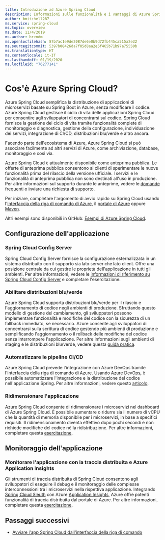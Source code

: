 ```yaml
---
title: Introduzione ad Azure Spring Cloud
description: Informazioni sulle funzionalità e i vantaggi di Azure Spring Cloud per la distribuzione e la gestione di applicazioni Java Spring in Azure.
author: bmitchell287
ms.service: spring-cloud
ms.topic: overview
ms.date: 11/4/2019
ms.author: brendm
ms.openlocfilehash: 87b7ac1e9de2087de6e0b9d72fb445ca515a2e32
ms.sourcegitcommit: 5397b08426da7f05d8aa2e5f465b71b97a75550b
ms.translationtype: HT
ms.contentlocale: it-IT
ms.lasthandoff: 01/19/2020
ms.locfileid: "76277141"
---
```

# <a name="what-is-azure-spring-cloud"></a>Cos'è Azure Spring Cloud?

Azure Spring Cloud semplifica la distribuzione di applicazioni di microservizi basate su Spring Boot in Azure, senza modificare il codice.  Azure Spring Cloud gestisce il ciclo di vita delle applicazioni Spring Cloud per consentire agli sviluppatori di concentrarsi sul codice.  Spring Cloud fornisce la gestione del ciclo di vita tramite funzionalità complete di monitoraggio e diagnostica, gestione della configurazione, individuazione dei servizi, integrazione di CI/CD, distribuzioni blu/verde e altro ancora.

Facendo parte dell'ecosistema di Azure, Azure Spring Cloud si può associare facilmente ad altri servizi di Azure, come archiviazione, database, monitoraggio e così via.

Azure Spring Cloud è attualmente disponibile come anteprima pubblica. Le offerte di anteprima pubblica consentono ai clienti di sperimentare le nuove funzionalità prima del rilascio della versione ufficiale.  I servizi e le funzionalità di anteprima pubblica non sono destinati all'uso in produzione.  Per altre informazioni sul supporto durante le anteprime, vedere le [domande frequenti](https://azure.microsoft.com/support/faq/) o inviare una [richiesta di supporto](https://docs.microsoft.com/azure/azure-portal/supportability/how-to-create-azure-support-request).

Per iniziare, completare l'argomento di avvio rapido su Spring Cloud usando l'[interfaccia della riga di comando di Azure](spring-cloud-quickstart-launch-app-cli.md), il [portale di Azure](spring-cloud-quickstart-launch-app-portal.md) oppure [Maven](spring-cloud-quickstart-launch-app-maven.md).

Altri esempi sono disponibili in GitHub: [Esempi di Azure Spring Cloud](https://github.com/Azure-Samples/Azure-Spring-Cloud-Samples/tree/master/service-binding-cosmosdb-sql).

## <a name="application-configuration"></a>Configurazione dell'applicazione

### <a name="spring-cloud-config-server"></a>Spring Cloud Config Server

Spring Cloud Config Server fornisce la configurazione esternalizzata in un sistema distribuito con il supporto sia lato server che lato client.  Offre una posizione centrale da cui gestire le proprietà dell'applicazione in tutti gli ambienti.  Per altre informazioni, vedere le [informazioni di riferimento su Spring Cloud Config Server](https://spring.io/projects/spring-cloud-config.md) e completare l'esercitazione.

### <a name="enable-bluegreen-deployments"></a>Abilitare distribuzioni blu/verde

Azure Spring Cloud supporta distribuzioni blu/verde per il rilascio e l'aggiornamento di codice negli ambienti di produzione.  Sfruttando questo modello di gestione del cambiamento, gli sviluppatori possono implementare funzionalità e modifiche del codice con la sicurezza di un fallback immediato, se necessario.  Azure consente agli sviluppatori di concentrarsi sulla scrittura di codice gestendo più ambienti di produzione e semplificando l'aggiornamento o il rollback delle modifiche del codice senza interrompere l'applicazione.  Per altre informazioni sugli ambienti di staging e le distribuzioni blu/verde, vedere questa [guida pratica](spring-cloud-howto-staging-environment.md).

### <a name="automate-cicd-pipelines"></a>Automatizzare le pipeline CI/CD

Azure Spring Cloud prevede l'integrazione con Azure DevOps tramite l'interfaccia della riga di comando di Azure.  Usando Azure DevOps, è possibile automatizzare l'integrazione e la distribuzione del codice nell'applicazione Spring.  Per altre informazioni, vedere questo [articolo](spring-cloud-howto-cicd.md).

### <a name="scale-your-application"></a>Ridimensionare l'applicazione

Azure Spring Cloud consente di ridimensionare i microservizi nel dashboard di Azure Spring Cloud.  È possibile aumentare o ridurre sia il numero di vCPU che la quantità di memoria disponibile per i microservizi, in base a specifici requisiti.  Il ridimensionamento diventa effettivo dopo pochi secondi e non richiede modifiche del codice né la ridistribuzione.  Per altre informazioni, completare questa [esercitazione](spring-cloud-tutorial-scale-manual.md).

## <a name="application-monitoring"></a>Monitoraggio dell'applicazione

### <a name="monitor-your-application-using-distributed-tracing-and-azure-app-insights"></a>Monitorare l'applicazione con la traccia distribuita e Azure Application Insights

Gli strumenti di traccia distribuita di Spring Cloud consentono agli sviluppatori di eseguire il debug e il monitoraggio delle complesse interconnessioni tra i microservizi nella rispettiva applicazione.  Integrando [Spring Cloud Sleuth](https://spring.io/projects/spring-cloud-sleuth) con Azure [Application Insights](../azure-monitor/insights/insights-overview.md), Azure offre potenti funzionalità di traccia distribuita dal portale di Azure.  Per altre informazioni, completare questa [esercitazione](spring-cloud-tutorial-distributed-tracing.md).

## <a name="next-steps"></a>Passaggi successivi

- [Avviare l'app Spring Cloud dall'interfaccia della riga di comando](spring-cloud-quickstart-launch-app-cli.md)
